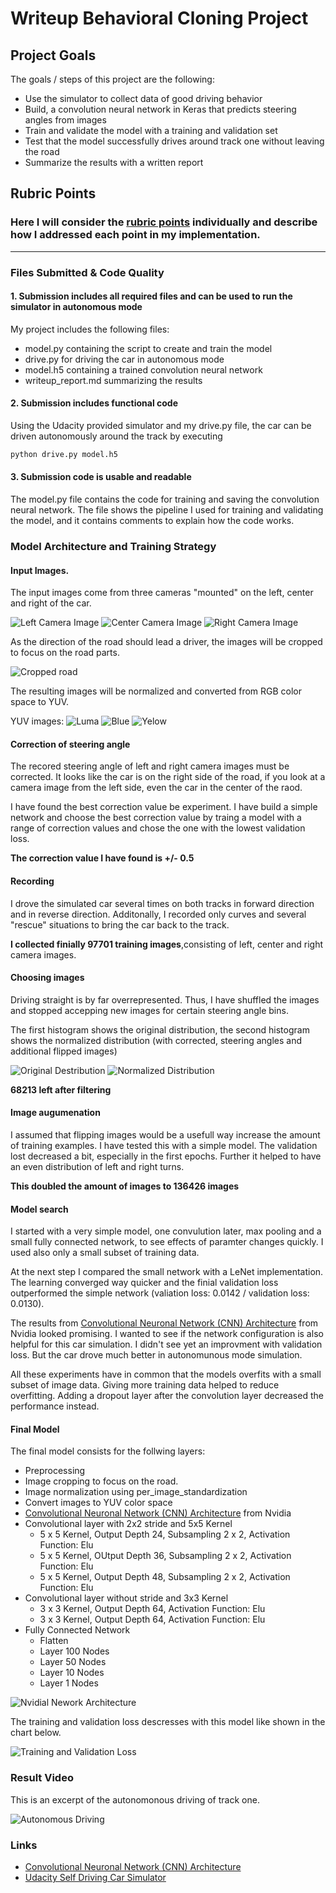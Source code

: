 # Writeup Behavioral Cloning Project

## Project Goals

The goals / steps of this project are the following:
* Use the simulator to collect data of good driving behavior
* Build, a convolution neural network in Keras that predicts steering angles from images
* Train and validate the model with a training and validation set
* Test that the model successfully drives around track one without leaving the road
* Summarize the results with a written report


[//]: # (Image References)

[image_nvidia_model]: ./doc/img/cnn-architecture-624x890.png "Model Visualization"
[image_left_camera]: ./doc/img/left_2018_07_19_22_52_45_926.jpg "Left Camera Image"
[image_center_camera]: ./doc/img/center_2018_07_19_22_52_45_988.jpg "Center Camera Image"
[image_right_camera]: ./doc/img/right_2018_07_19_22_52_45_926.jpg "Right Camera Image"
[image_cropped_road]: ./doc/img/center_2018_07_19_22_52_45_988_cropped.jpg "Cropped Raod"

[image_yuv_luma]: ./doc/img/center_2018_07_19_22_52_45_988-YCbCr_ITU_R709_luma.jpg "Luma Channel"
[image_yuv_blue]: ./doc/img/center_2018_07_19_22_52_45_988-YCbCr_ITU_R709_blueness.jpg "Blue Channel"
[image_yuv_yellow]: ./doc/img/center_2018_07_19_22_52_45_988-YCbCr_ITU_R709_yellowness.jpg "Blue Channel"

[image_original_dist]: ./doc/img/historgram_original_distribution.png "Original distribution"
[image_normalized_dist]: ./doc/img/historgram_normalized_distribution.png "Normalized distribution"

[image_final_loss]: ./doc/img/loss.png "Training and Validation Loss"

[video_autonomous_driving]: ./doc/img/video-to-gif.gif "Autonomous Driving"

## Rubric Points
### Here I will consider the [rubric points](https://review.udacity.com/#!/rubrics/432/view) individually and describe how I addressed each point in my implementation.

---
### Files Submitted & Code Quality

#### 1. Submission includes all required files and can be used to run the simulator in autonomous mode

My project includes the following files:
* model.py containing the script to create and train the model
* drive.py for driving the car in autonomous mode
* model.h5 containing a trained convolution neural network 
* writeup_report.md summarizing the results

#### 2. Submission includes functional code
Using the Udacity provided simulator and my drive.py file, the car can be driven autonomously around the track by executing 

```sh
python drive.py model.h5
```

#### 3. Submission code is usable and readable

The model.py file contains the code for training and saving the convolution neural network. The file shows the pipeline I used for training and validating the model, and it contains comments to explain how the code works.

### Model Architecture and Training Strategy

#### Input Images.

The input images come from three cameras "mounted" on the left, center and right of the car.

![Left Camera Image][image_left_camera] ![Center Camera Image][image_center_camera] ![Right Camera Image][image_right_camera]

As the direction of the road should lead a driver, the images will be cropped to focus on the road parts.

![Cropped road][image_cropped_road]

The resulting images will be normalized and converted from RGB color space to YUV.

YUV images:
![Luma][image_yuv_luma] ![Blue][image_yuv_blue] ![Yelow][image_yuv_yellow]

#### Correction of steering angle

The recored steering angle of left and right camera images must be corrected. It looks like the car is on the right side of the road, if you look at a camera image from the left side, even the car in the center of the raod.

I have found the best correction value be experiment. I have build a simple network and choose the best correction value by traing a model with a range of correction values and chose the one with the lowest validation loss.

**The correction value I have found is +/- 0.5**

#### Recording

I drove the simulated car several times on both tracks in forward direction and in reverse direction. Additonally, I recorded only curves and several "rescue" situations to bring the car back to the track.

**I collected finially 97701 training images**,consisting of left, center and right camera images.

#### Choosing images

Driving straight is by far overrepresented. Thus, I have shuffled the images and stopped accepping new images for certain steering angle bins.

The first histogram shows the original distribution, the second histogram shows the normalized distribution (with corrected, steering angles and additional flipped images)

![Original Destribution][image_original_dist] ![Normalized Distribution][image_normalized_dist]

**68213 left after filtering**

#### Image augumenation

I assumed that flipping images would be a usefull way increase the amount of training examples. I have tested this with a simple model. The validation lost decreased a bit, especially in the first epochs. Further it helped to have an even distribution of left and right turns.

**This doubled the amount of images to 136426 images**

#### Model search

I started with a very simple model, one convulution later, max pooling and a small fully connected network, to see effects of paramter changes quickly. I used also only a small subset of training data.

At the next step I compared the small network with a LeNet implementation. The learning converged way quicker and the finial validation loss outperformed the simple network (valiation loss: 0.0142 / validation loss: 0.0130).

The results from [Convolutional Neuronal Network (CNN) Architecture](https://devblogs.nvidia.com/deep-learning-self-driving-cars/) from Nvidia looked promising. I wanted to see if the network configuration is also helpful for this car simulation. I didn't see yet an improvment with validation loss. But the car drove much better in autonomunous mode simulation.

All these experiments have in common that the models overfits with a small subset of image data. Giving more training data helped to reduce overfitting. Adding a dropout layer after the convolution layer decreased the performance instead.

#### Final Model

The final model consists for the follwing layers:

* Preprocessing
 * Image cropping to focus on the road.
 * Image normalization using per_image_standardization
 * Convert images to YUV color space
* [Convolutional Neuronal Network (CNN) Architecture](https://devblogs.nvidia.com/deep-learning-self-driving-cars/) from Nvidia
 * Convolutional layer with 2x2 stride and 5x5 Kernel
   * 5 x 5 Kernel, Output Depth 24, Subsampling 2 x 2, Activation Function: Elu
   * 5 x 5 Kernel, OUtput Depth 36, Subsampling 2 x 2, Activation Function: Elu
   * 5 x 5 Kernel, Output Depth 48, Subsampling 2 x 2, Activation Function: Elu
 * Convolutional layer without stride and 3x3 Kernel
   * 3 x 3 Kernel, Output Depth 64, Activation Function: Elu
   * 3 x 3 Kernel, Output Depth 64, Activation Function: Elu
 * Fully Connected Network
   * Flatten
   * Layer 100 Nodes
   * Layer 50 Nodes
   * Layer 10 Nodes
   * Layer 1 Nodes

![Nvidial Nework Architecture][image_nvidia_model]

The training and validation loss descresses with this model like shown in the chart below.

![Training and Validation Loss][image_final_loss]

### Result Video

This is an excerpt of the autonomonous driving of track one.

![Autonomous Driving][video_autonomous_driving]

### Links
* [Convolutional Neuronal Network (CNN) Architecture](https://devblogs.nvidia.com/deep-learning-self-driving-cars/)
* [Udacity Self Driving Car Simulator](https://github.com/udacity/self-driving-car-sim)



